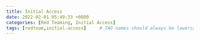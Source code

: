 ```yaml
---
title: Initial Access
date: 2022-02-01 05:49:33 +0800
categories: [Red Teaming, Initial Access]
tags: [redteam,initial-access]     # TAG names should always be lowercase
---
```

